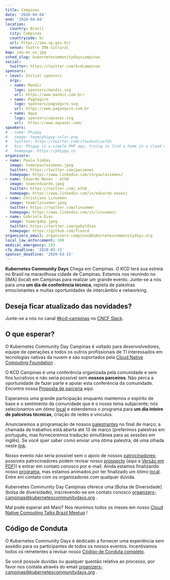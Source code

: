 ```yaml
---
title: Campinas
date: '2020-04-04'
end: '2020-04-04'
location:
  country: Brasil
  city: Campinas
  countrycode: br
  url: https://ima.sp.gov.br/
  venue: Teatro IMA Cultural
map: ima-en_us.jpg
sched_slug: kubernetecommunitydayscampinas
social:
  twitter: https://twitter.com/kcdcampinas
sponsors:
- level: Initial sponsors
  orgs:
  - name: Mandic
    logo: sponsors/mandic.svg
    url: https://www.mandic.com.br/
  - name: PagSeguro
    logo: sponsors/pagseguro.svg
    url: https://www.pagseguro.com.br
  - name: Aqua
    logo: sponsors/aquasec.svg
    url:  https://www.aquasec.com/
speakers:
# - name: Phippy
#   image: team/phippy-color.png
#   twitter: https://twitter.com/cloudnativefdn
#   bio: Phippy is a simple PHP app, trying to find a home in a cloud native world.
#   homepage: https://phippy.io
organizers:
- name: Paulo Simões
  image: team/paulosimoes.jpeg
  twitter: https://twitter.com/pasimoes
  homepage: https://www.linkedin.com/in/paulosimoes/
- name: Eduardo Neves - eth0
  image: team/eduardo.jpeg
  twitter: https://twitter.com/_eth0_
  homepage: https://www.linkedin.com/in/eduardo-neves/
- name: Christiano Linuxmen
  image: team/linuxmen.jpeg
  twitter: https://twitter.com/linuxmen
  homepage: https://www.linkedin.com/in/linuxmen/
- name: Gabriela Dias
  image: team/gaby.jpeg
  twitter: https://twitter.com/gabyldias
  homepage: https://github.com/floord
organizers_email: organizers-campinas@kubernetescommunitydays.org
local_law_enforcement: 190
medical_emergency: 193
cfp_deadline: '2020-03-13'
sponsor_deadline: '2020-03-15'
---
```


**Kubernetes Community Days** Chega em Campinas. O KCD terá sua estreia no Brasil na maravilhosa cidade de Campinas. Estamos nos reunindo no [IMA] (local) em Campinas para realizar um grande evento. Junte-se a nós para uma **um dia de conferência técnica**, repleta de palestras emocionantes e muitas oportunidades de intercâmbio e networking.

## Deseja ficar atualizado das novidades?

Junte-se a nós no canal [#kcd-campinas](https://slack.com/share/IUT46ARPH/BaCwIzIjbmm36WCoL5LNxJE1/enQtOTc5MTQyMzY1Nzk5LWI3NTI4NjU1YzZiODA1MTIyZWU4NmE1ZDIyMWNmM2FjYmM4NDMyMmExNGFkODA0MDJlNDVmYTkxNmRlOTUzMDk) no [CNCF Slack](https://slack.cncf.io).

<!--
Se você deseja ser notificado sobre novidades, inscreva-se em nosso [mailing list](https://mailchi.mp/f686e201c599/kcdams2020) ou no canal #kcd-campinas no [CNCF Slack](https://slack.cncf.io).
-->


## O que esperar?

O Kubernetes Community Day Campinas é voltado para desenvolvedores, equipe de operações e todos os outros profissionais de TI interessados em tecnologias nativas da nuvem e são suportados pela [Cloud Native Computing Foundation](https://cncf.io) .

O KCD Campinas é uma conferência organizada pela comunidade e sem fins lucrativos e não seria possível sem **nossos parceiros**. Não perca a oportunidade de fazer parte e apoiar esta conferência da comunidade. Encontre nossa [Proposta de parceria](sponsor) aqui.

Esperamos uma grande participação enquanto mantemos o espírito de base e o sentimento da comunidade que é o nosso tema subjacente; nós selecionamos um ótimo [local](venue) e estendemos o programa para **um dia inteiro de palestras técnicas**, criação de redes e vínculos.

Anunciaremos a programação de nossos [palestrantes](speakers) no final de março; a chamada de trabalhos está aberta até 13 de março (preferimos palestras em português, mas forneceremos tradução simultânea para as sessões em inglês). Se você quer saber como enviar uma ótima palestra, dê uma olhada neste [link](cfp).

Nosso evento não seria possível sem o apoio de nossos [patrocinadores](sponsor); possíveis patrocinadores podem revisar nosso [prospecto](sponsor) (aqui a [Versão em PDF](/img/2020-campinas/kcd_campinas_midia_kit.pdf))) e entrar em contato conosco por e-mail. Ainda estamos finalizando nosso [programa](program), mas estamos animados por ter finalizado um ótimo [local](venue). Entre em contato com os organizadores com qualquer dúvida.

Kubernetes Community Day Campinas oferece uma [Bolsa de Diversidade] (bolsa de diversidade), inscrevendo-se em contato conosco [organizers-campinas@kubernetescommunitydays.org](mailto:organizers-campinas@kubernetescommunitydays.org) .

Mal pode esperar até Maio? Nos reunimos todos os meses em nosso [Cloud Native Computing Talks Brazil Meetup](https://www.meetup.com/Cloud-Native-Computing-Talks-Brazil/) !

## Código de Conduta

O Kubernetes Community Days é dedicado a fornecer uma experiência sem assédio para os participantes de todos os nossos eventos. Incentivamos todos os remetentes a revisar nosso [Código de Conduta completo](/code-of-conduct/).

Se você possuie duvidas ou qualquer questão relativa ao processo, por favor nos contate através do email [organizers-campinas@kubernetescommunitydays.org](mailto:organizers-campinas@kubernetescommunitydays.org) .
